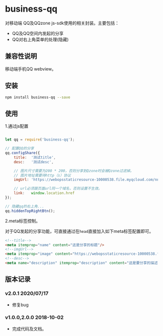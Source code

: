 # business-qq
对移动端 QQ及QQzone js-sdk使用的相关封装。主要包括：
- QQ及QQ空间内发起的分享
- QQ对右上角菜单的处理(隐藏)

## 兼容性说明
移动端手机QQ webview。

## 安装

```sh
npm install business-qq --save
```

## 使用
1.通过js配置
```javascript

let qq = require('business-qq');

// 配置QQ的分享
qq.configShare({
    title:  '测试title',
    desc:   '测试desc',

    // 图片尺寸需要为200 * 200，否则分享到Qzone时会被Qzone过滤掉。
    // 图片地址需要待http（s）协议
    imgUrl: 'https://webopsstaticresource-10000538.file.myqcloud.com/nnuniversity/images/university/top.jpg',

    // url必须跟页面url同一个域名，否则设置不生效。
    link:   window.location.href
});

// 隐藏qq的右上角...
qq.hiddenTopRightBtn();
```

2.meta标签控制。

对于QQ发起的分享功能，可直接通过在`head`直接加入如下meta标签配置即可。
```html
<!--title-->
<meta itemprop="name" content="这是分享的标题"/>
<!--imgUrl-->
<meta itemprop="image" content="https://webopsstaticresource-10000538.file.myqcloud.com/nnuniversity/images/university/top.jpg" />
<!--desc-->
<meta name="description" itemprop="description" content="这是要分享的描述" />
```


## 版本记录

### v2.0.1 2020/07/17 
- 修复bug

### v1.0.0,2.0.0 2018-10-02
- 完成代码及文档。